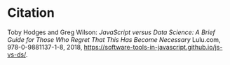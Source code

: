 # Citation

Toby Hodges and Greg Wilson:
*JavaScript versus Data Science: A Brief Guide for Those Who Regret That This Has Become Necessary*
Lulu.com, 978-0-9881137-1-8, 2018, <https://software-tools-in-javascript.github.io/js-vs-ds/>.

